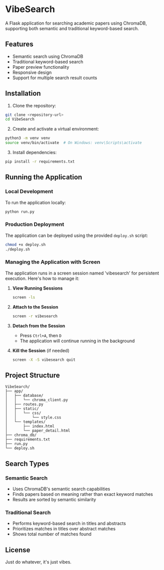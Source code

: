 # VibeSearch

A Flask application for searching academic papers using ChromaDB, supporting both semantic and traditional keyword-based search.

## Features

- Semantic search using ChromaDB
- Traditional keyword-based search
- Paper preview functionality
- Responsive design
- Support for multiple search result counts

## Installation

1. Clone the repository:
```bash
git clone <repository-url>
cd VibeSearch
```

2. Create and activate a virtual environment:
```bash
python3 -m venv venv
source venv/bin/activate  # On Windows: venv\Scripts\activate
```

3. Install dependencies:
```bash
pip install -r requirements.txt
```

## Running the Application

### Local Development

To run the application locally:
```bash
python run.py
```

### Production Deployment

The application can be deployed using the provided `deploy.sh` script:
```bash
chmod +x deploy.sh
./deploy.sh
```

### Managing the Application with Screen

The application runs in a screen session named 'vibesearch' for persistent execution. Here's how to manage it:

1. **View Running Sessions**
   ```bash
   screen -ls
   ```

2. **Attach to the Session**
   ```bash
   screen -r vibesearch
   ```

3. **Detach from the Session**
   - Press `Ctrl+A`, then `D`
   - The application will continue running in the background

4. **Kill the Session** (if needed)
   ```bash
   screen -X -S vibesearch quit
   ```

## Project Structure

```
VibeSearch/
├── app/
│   ├── database/
│   │   └── chroma_client.py
│   ├── routes.py
│   ├── static/
│   │   └── css/
│   │       └── style.css
│   └── templates/
│       ├── index.html
│       └── paper_detail.html
├── chroma_db/
├── requirements.txt
├── run.py
└── deploy.sh
```

## Search Types

### Semantic Search
- Uses ChromaDB's semantic search capabilities
- Finds papers based on meaning rather than exact keyword matches
- Results are sorted by semantic similarity

### Traditional Search
- Performs keyword-based search in titles and abstracts
- Prioritizes matches in titles over abstract matches
- Shows total number of matches found


## License

Just do whatever, it's just vibes.